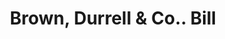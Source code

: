 ---
doi: 10.7916/D8BP1DSP
date_other: '1889'
date_other_textual: '1889'
form: printed ephemera
genre:
- Invoices
name:
- Brown, Durrell & Co.
object_in_context_url: https://biggert.cul.columbia.edu/items/view/ave_biggert_00343
subject_hierarchical_geographic:
- Boston, Massachusetts, United States
subject_name:
- Brown, Durrell & Co.
title: Brown, Durrell & Co.. Bill
sort_title: Brown, Durrell & Co.. Bill
call_number: ave_biggert_00343
coordinates:
- 42.35805555555556,-71.06361111111111
pid: ave_biggert_00343
identifiers: ave_biggert_00343
canvas_id: ldpd:395617
permalink: "/items/ave_biggert_00343/"
layout: iiif-image-page
---